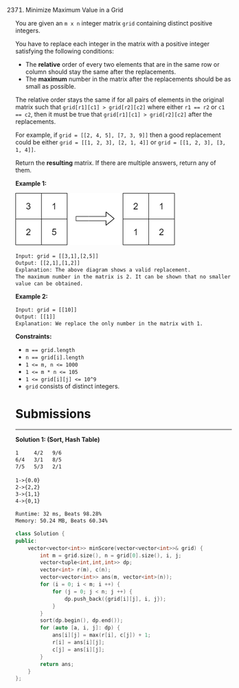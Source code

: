 2371. Minimize Maximum Value in a Grid

You are given an `m x n` integer matrix `grid` containing distinct positive integers.

You have to replace each integer in the matrix with a positive integer satisfying the following conditions:

* The **relative** order of every two elements that are in the same row or column should stay the same after the replacements.
* The **maximum** number in the matrix after the replacements should be as small as possible.

The relative order stays the same if for all pairs of elements in the original matrix such that `grid[r1][c1] > grid[r2][c2]` where either `r1 == r2` or `c1 == c2`, then it must be true that `grid[r1][c1] > grid[r2][c2]` after the replacements.

For example, if `grid = [[2, 4, 5], [7, 3, 9]]` then a good replacement could be either `grid = [[1, 2, 3], [2, 1, 4]]` or `grid = [[1, 2, 3], [3, 1, 4]]`.

Return the **resulting** matrix. If there are multiple answers, return any of them.

 

**Example 1:**

![2371_grid2drawio.png](img/2371_grid2drawio.png)
```
Input: grid = [[3,1],[2,5]]
Output: [[2,1],[1,2]]
Explanation: The above diagram shows a valid replacement.
The maximum number in the matrix is 2. It can be shown that no smaller value can be obtained.
```

**Example 2:**
```
Input: grid = [[10]]
Output: [[1]]
Explanation: We replace the only number in the matrix with 1.
```

**Constraints:**

* `m == grid.length`
* `n == grid[i].length`
* `1 <= m, n <= 1000`
* `1 <= m * n <= 105`
* `1 <= grid[i][j] <= 10^9`
* `grid` consists of distinct integers.

# Submissions
---
**Solution 1: (Sort, Hash Table)**

    1     4/2   9/6
    6/4   3/1   8/5
    7/5   5/3   2/1

    1->{0.0}
    2->{2,2}
    3->{1,1}
    4->{0,1}

```
Runtime: 32 ms, Beats 98.28%
Memory: 50.24 MB, Beats 60.34%
```
```c++
class Solution {
public:
    vector<vector<int>> minScore(vector<vector<int>>& grid) {
        int m = grid.size(), n = grid[0].size(), i, j;
        vector<tuple<int,int,int>> dp;
        vector<int> r(m), c(n);
        vector<vector<int>> ans(m, vector<int>(n));
        for (i = 0; i < m; i ++) {
            for (j = 0; j < n; j ++) {
                dp.push_back({grid[i][j], i, j});
            }
        }
        sort(dp.begin(), dp.end());
        for (auto [a, i, j]: dp) {
            ans[i][j] = max(r[i], c[j]) + 1;
            r[i] = ans[i][j];
            c[j] = ans[i][j];
        }
        return ans;
    }
};
```
